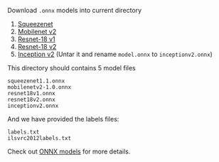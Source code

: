 Download `.onnx` models into current directory

1. [Squeezenet](https://s3.amazonaws.com/onnx-model-zoo/squeezenet/squeezenet1.1/squeezenet1.1.onnx)
2. [Mobilenet v2](https://s3.amazonaws.com/onnx-model-zoo/mobilenet/mobilenetv2-1.0/mobilenetv2-1.0.onnx)
3. [Resnet-18 v1](https://s3.amazonaws.com/onnx-model-zoo/resnet/resnet18v1/resnet18v1.onnx)
4. [Resnet-18 v2](https://s3.amazonaws.com/onnx-model-zoo/resnet/resnet18v2/resnet18v2.onnx)
5. [Inception v2](https://s3.amazonaws.com/download.onnx/models/opset_9/inception_v2.tar.gz) (Untar it and rename `model.onnx` to `inceptionv2.onnx`)


This directory should contains 5 model files

```
squeezenet1.1.onnx
mobilenetv2-1.0.onnx
resnet18v1.onnx
resnet18v2.onnx
inceptionv2.onnx
```

And we have provided the labels files:
```
labels.txt
ilsvrc2012labels.txt
```

Check out [ONNX models](https://github.com/onnx/models) for more details.